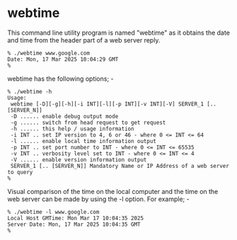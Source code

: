 # webtime
This command line utility program is named "webtime" as it obtains
the date and time from the header part of a web server reply.
```
% ./webtime www.google.com                                                                                     
Date: Mon, 17 Mar 2025 10:04:29 GMT
%
```
webtime has the following options; -
```
% ./webtime -h                                                                                            
Usage:
 webtime [-D][-g][-h][-i INT][-l][-p INT][-v INT][-V] SERVER_1 [.. [SERVER_N]]
 -D ...... enable debug output mode
 -g ...... switch from head request to get request
 -h ...... this help / usage information
 -i INT .. set IP version to 4, 6 or 46 - where 0 <= INT <= 64
 -l ...... enable local time information output
 -p INT .. set port number to INT - where 0 <= INT <= 65535
 -v INT .. verbosity level set to INT - where 0 <= INT <= 4
 -V ...... enable version information output
 SERVER_1 [.. [SERVER_N]] Mandatory Name or IP Address of a web server to query
%
```
Visual comparison of the time on the local computer and the time
on the web server can be made by using the -l option. For example; -
```
% ./webtime -l www.google.com
Local Host GMTime: Mon Mar 17 10:04:35 2025
Server Date: Mon, 17 Mar 2025 10:04:35 GMT
%
```
